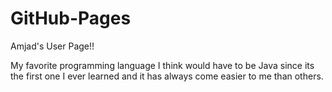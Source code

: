 # GitHub-Pages

Amjad's User Page!!

My favorite programming language I think would have to be Java since its the first one I ever learned and it has always come easier to me than others.

